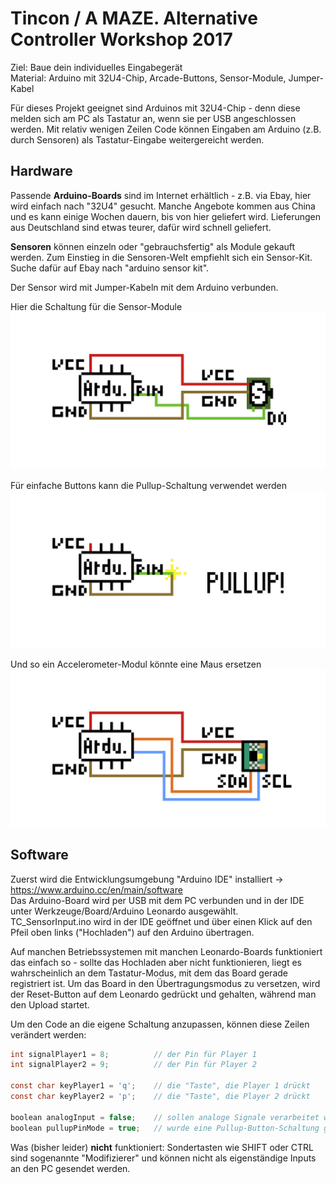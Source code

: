 
# Tincon / A MAZE. Alternative Controller Workshop 2017

Ziel: Baue dein individuelles Eingabegerät<br>
Material: Arduino mit 32U4-Chip, Arcade-Buttons, Sensor-Module, Jumper-Kabel

Für dieses Projekt geeignet sind Arduinos mit 32U4-Chip - denn diese melden sich am PC als Tastatur an, wenn sie per USB angeschlossen werden. Mit relativ wenigen Zeilen Code können Eingaben am Arduino (z.B. durch Sensoren) als Tastatur-Eingabe weitergereicht werden.

## Hardware

Passende <b>Arduino-Boards</b> sind im Internet erhältlich - z.B. via Ebay, hier wird einfach nach "32U4" gesucht. Manche Angebote kommen aus China und es kann einige Wochen dauern, bis von hier geliefert wird. Lieferungen aus Deutschland sind etwas teurer, dafür wird schnell geliefert.

<b>Sensoren</b> können einzeln oder "gebrauchsfertig" als Module gekauft werden. Zum Einstieg in die Sensoren-Welt empfiehlt sich ein Sensor-Kit. Suche dafür auf Ebay nach "arduino sensor kit". 

Der Sensor wird mit Jumper-Kabeln mit dem Arduino verbunden. 

Hier die Schaltung für die Sensor-Module
![Alt text](Schaltplan/Sensor.jpg?raw=true "Title")

Für einfache Buttons kann die Pullup-Schaltung verwendet werden
![Alt text](Schaltplan/Pullup-Button.jpg?raw=true "Title")

Und so ein Accelerometer-Modul könnte eine Maus ersetzen
![Alt text](Schaltplan/Accelerometer.jpg?raw=true "Title")

## Software

Zuerst wird die Entwicklungsumgebung "Arduino IDE" installiert -> https://www.arduino.cc/en/main/software
<br>Das Arduino-Board wird per USB mit dem PC verbunden und in der IDE unter Werkzeuge/Board/Arduino Leonardo ausgewählt.
<br>TC_SensorInput.ino wird in der IDE geöffnet und über einen Klick auf den Pfeil oben links ("Hochladen") auf den Arduino übertragen.

Auf manchen Betriebssystemen mit manchen Leonardo-Boards funktioniert das einfach so - sollte das Hochladen aber nicht funktionieren, liegt es wahrscheinlich an dem Tastatur-Modus, mit dem das Board gerade registriert ist. Um das Board in den Übertragungsmodus zu versetzen, wird der Reset-Button auf dem Leonardo gedrückt und gehalten, während man den Upload startet.

Um den Code an die eigene Schaltung anzupassen, können diese Zeilen verändert werden:

```c
int signalPlayer1 = 8;          // der Pin für Player 1
int signalPlayer2 = 9;          // der Pin für Player 2

const char keyPlayer1 = 'q';    // die "Taste", die Player 1 drückt
const char keyPlayer2 = 'p';    // die "Taste", die Player 2 drückt

boolean analogInput = false;    // sollen analoge Signale verarbeitet werden: analogInput = true;
boolean pullupPinMode = true;   // wurde eine Pullup-Button-Schaltung gebaut: pullupPinMode = true; 
```

Was (bisher leider) <b>nicht</b> funktioniert:
Sondertasten wie SHIFT oder CTRL sind sogenannte "Modifizierer" und können nicht als eigenständige Inputs an den PC gesendet werden. 

